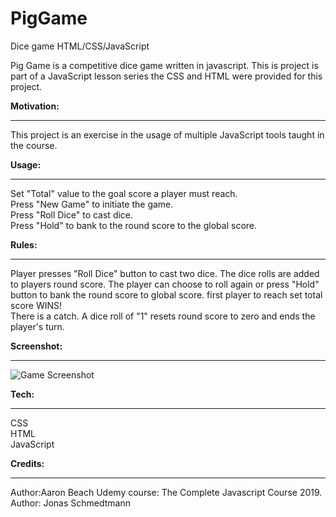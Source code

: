 # PigGame
Dice game HTML/CSS/JavaScript

Pig Game is a competitive dice game written in javascript. This is project is part of a JavaScript lesson series the CSS and HTML were provided for this project. 

<b>Motivation:</b>
<hr>

This project is an exercise in the usage of multiple JavaScript tools taught in the course. 

<b>Usage:</b>
<hr>

Set "Total" value to the goal score a player must reach. <br>
Press "New Game" to initiate the game. <br>
Press "Roll Dice" to cast dice.<br>
Press "Hold" to bank to the round score to the global score. <br>

<b>Rules:</b>
<hr>

Player presses "Roll Dice" button to cast two dice. The dice rolls are added to players round score. The player can choose to roll again or press "Hold" button to bank the round score to global score. first player to reach set total score WINS!<br>
There is a catch. A dice roll of "1" resets round score to zero and ends the player's turn. 

<b>Screenshot:</b>
<hr>

![Game Screenshot](Images/StartGame.png)

<b>Tech:</b>
<hr>

CSS<br>
HTML<br>
JavaScript<br>

<b>Credits:</b>
<hr>
Author:Aaron Beach
Udemy course: The Complete Javascript Course 2019. Author: Jonas Schmedtmann
